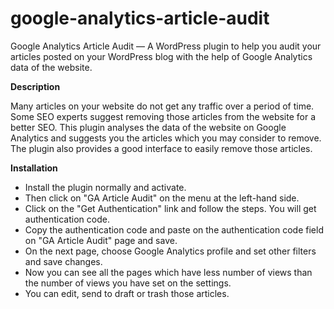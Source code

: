 # google-analytics-article-audit
Google Analytics Article Audit — A WordPress plugin to help you audit your articles posted on your WordPress blog with the help of Google Analytics data of the website.

**Description**

Many articles on your website do not get any traffic over a period of time. Some SEO experts suggest removing those articles from the website for a better SEO. This plugin analyses the data of the website on Google Analytics and suggests you the articles which you may consider to remove. The plugin also provides a good interface to easily remove those articles.

**Installation**
* Install the plugin normally and activate. 
* Then click on "GA Article Audit" on the menu at the left-hand side. 
* Click on the "Get Authentication" link and follow the steps. You will get authentication code.
* Copy the authentication code and paste on the authentication code field on "GA Article Audit" page and save.
* On the next page, choose Google Analytics profile and set other filters and save changes.
* Now you can see all the pages which have less number of views than the number of views you have set on the settings. 
* You can edit, send to draft or trash those articles.
